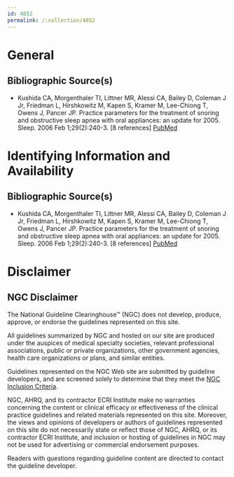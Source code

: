 ```yaml
---
id: 4852
permalink: /:collection/4852
---
```


# General

## Bibliographic Source(s)

- Kushida CA, Morgenthaler TI, Littner MR, Alessi CA, Bailey D, Coleman J Jr, Friedman L, Hirshkowitz M, Kapen S, Kramer M, Lee-Chiong T, Owens J, Pancer JP. Practice parameters for the treatment of snoring and obstructive sleep apnea with oral appliances: an update for 2005. Sleep. 2006 Feb 1;29(2):240-3. [8 references] [ PubMed ](http://www.ncbi.nlm.nih.gov/entrez/query.fcgi?cmd=Retrieve&db=pubmed&dopt=Abstract&list_uids=16494092)

# Identifying Information and Availability

## Bibliographic Source(s)

- Kushida CA, Morgenthaler TI, Littner MR, Alessi CA, Bailey D, Coleman J Jr, Friedman L, Hirshkowitz M, Kapen S, Kramer M, Lee-Chiong T, Owens J, Pancer JP. Practice parameters for the treatment of snoring and obstructive sleep apnea with oral appliances: an update for 2005. Sleep. 2006 Feb 1;29(2):240-3. [8 references] [ PubMed ](http://www.ncbi.nlm.nih.gov/entrez/query.fcgi?cmd=Retrieve&db=pubmed&dopt=Abstract&list_uids=16494092)

# Disclaimer

## NGC Disclaimer

The National Guideline Clearinghouse™ (NGC) does not develop, produce, approve, or endorse the guidelines represented on this site.

All guidelines summarized by NGC and hosted on our site are produced under the auspices of medical specialty societies, relevant professional associations, public or private organizations, other government agencies, health care organizations or plans, and similar entities.

Guidelines represented on the NGC Web site are submitted by guideline developers, and are screened solely to determine that they meet the [NGC Inclusion Criteria](/help-and-about/summaries/inclusion-criteria).

NGC, AHRQ, and its contractor ECRI Institute make no warranties concerning the content or clinical efficacy or effectiveness of the clinical practice guidelines and related materials represented on this site. Moreover, the views and opinions of developers or authors of guidelines represented on this site do not necessarily state or reflect those of NGC, AHRQ, or its contractor ECRI Institute, and inclusion or hosting of guidelines in NGC may not be used for advertising or commercial endorsement purposes.

Readers with questions regarding guideline content are directed to contact the guideline developer.

